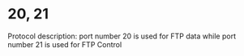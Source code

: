 # 20, 21

Protocol description: port number 20 is used for FTP data while port number 21 is used for FTP Control